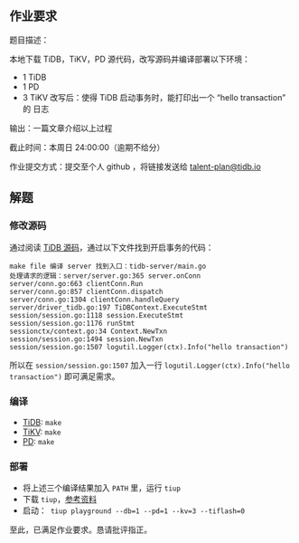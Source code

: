 
## 作业要求

题目描述：

本地下载 TiDB，TiKV，PD 源代码，改写源码并编译部署以下环境：
* 1 TiDB
* 1 PD
* 3 TiKV
改写后：使得 TiDB 启动事务时，能打印出一个 “hello transaction” 的 日志

输出：一篇文章介绍以上过程

截止时间：本周日 24:00:00（逾期不给分）

作业提交方式：提交至个人 github ，将链接发送给 talent-plan@tidb.io

## 解题

### 修改源码

通过阅读 [TiDB 源码](https://github.com/pingcap/tidb)，通过以下文件找到开启事务的代码：
```
make file 编译 server 找到入口：tidb-server/main.go
处理请求的逻辑：server/server.go:365 server.onConn
server/conn.go:663 clientConn.Run
server/conn.go:857 clientConn.dispatch
server/conn.go:1304 clientConn.handleQuery
server/driver_tidb.go:197 TiDBContext.ExecuteStmt
session/session.go:1118 session.ExecuteStmt
session/session.go:1176 runStmt
sessionctx/context.go:34 Context.NewTxn
session/session.go:1494 session.NewTxn
session/session.go:1507 logutil.Logger(ctx).Info("hello transaction")
```

所以在 `session/session.go:1507` 加入一行 `logutil.Logger(ctx).Info("hello transaction")` 即可满足需求。

### 编译

* [TiDB](https://github.com/pingcap/tidb): `make`
* [TiKV](https://github.com/pingcap/tikv): `make`
* [PD](https://github.com/pingcap/pd): `make`

### 部署

* 将上述三个编译结果加入 `PATH` 里，运行 `tiup `
* 下载 `tiup`，[参考资料](https://docs.pingcap.com/zh/tidb/stable/quick-start-with-tidb#%E7%AC%AC%E4%BA%8C%E7%A7%8D%E4%BD%BF%E7%94%A8-tiup-cluster-%E5%9C%A8%E5%8D%95%E6%9C%BA%E4%B8%8A%E6%A8%A1%E6%8B%9F%E7%94%9F%E4%BA%A7%E7%8E%AF%E5%A2%83%E9%83%A8%E7%BD%B2%E6%AD%A5%E9%AA%A4)
* 启动：` tiup playground --db=1 --pd=1 --kv=3 --tiflash=0`

至此，已满足作业要求。恳请批评指正。
